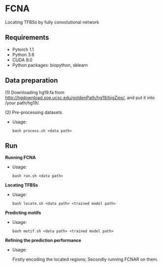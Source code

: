 # FCNA
Locating TFBSs by fully convolutional network
## Requirements

+ Pytorch 1.1 
+ Python 3.6
+ CUDA 9.0
+ Python packages: biopython, sklearn

## Data preparation
(1) Downloading hg19.fa from http://hgdownload.soe.ucsc.edu/goldenPath/hg19/bigZips/, and put it into /your path/hg19/.

(2) Pre-processing datasets.
+ Usage:
  ```
  bash process.sh <data path>
  ```

## Run 
**Running FCNA**
+ Usage: 
  ```
  bash run.sh <data path>
  ```
 
**Locating TFBSs**
+ Usage: 
  ```
  bash locate.sh <data path> <trained model path>
  ```
**Predicting motifs**
+ Usage: 
  ```
  bash motif.sh <data path> <trained model path>
  ```
  
**Refining the prediction performance**
+ Usage: 
  
  Firstly encoding the located regions;
  Secondly running FCNAR on them.
  

